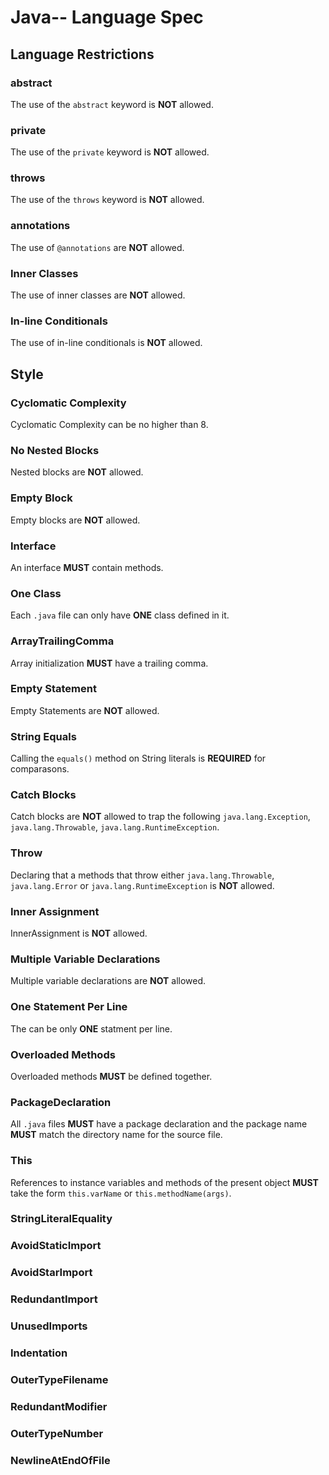 # Java-- Language Spec

## Language Restrictions

### abstract

The use of the `abstract` keyword is __NOT__ allowed.

### private

The use of the `private` keyword is __NOT__ allowed.

### throws

The use of the `throws` keyword is __NOT__ allowed.

### annotations

The use of `@annotations` are __NOT__ allowed.

### Inner Classes

The use of inner classes are __NOT__ allowed.

### In-line Conditionals

The use of in-line conditionals is __NOT__ allowed.

## Style

### Cyclomatic Complexity

Cyclomatic Complexity can be no higher than 8.

### No Nested Blocks

Nested blocks are __NOT__ allowed.

### Empty Block

Empty blocks are __NOT__ allowed.

### Interface

An interface __MUST__ contain methods.

### One Class

Each `.java` file can only have __ONE__ class defined in it.

### ArrayTrailingComma

Array initialization __MUST__ have a trailing comma.

### Empty Statement

Empty Statements are __NOT__ allowed.

### String Equals

Calling the `equals()` method on String literals is __REQUIRED__ for comparasons.

### Catch Blocks

Catch blocks are __NOT__ allowed to trap the following `java.lang.Exception`, `java.lang.Throwable`, `java.lang.RuntimeException`.

### Throw

Declaring that a methods that throw either `java.lang.Throwable`, `java.lang.Error` or `java.lang.RuntimeException` is __NOT__ allowed.

### Inner Assignment

InnerAssignment is __NOT__ allowed.

### Multiple Variable Declarations

Multiple variable declarations are __NOT__ allowed.

### One Statement Per Line

The can be only __ONE__ statment per line.

### Overloaded Methods

Overloaded methods __MUST__ be defined together.

### PackageDeclaration

All `.java` files __MUST__ have a package declaration and the package name __MUST__ match the directory name for the source file.

### This

References to instance variables and methods of the present object __MUST__ take the form `this.varName` or `this.methodName(args)`.

### StringLiteralEquality

### AvoidStaticImport

### AvoidStarImport

### RedundantImport

### UnusedImports

### Indentation

### OuterTypeFilename

### RedundantModifier

### OuterTypeNumber

### NewlineAtEndOfFile
